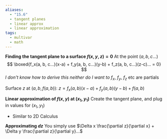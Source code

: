 ```yaml
---
aliases:
  - "15.6"
  - tangent planes
  - linear approx
  - linear approximation
tags:
  - multivar
  - math
---
```

**Finding the tangent plane to a surface $f(x, y, z)=0$**
At the point $(a, b, c...)$
$$
\boxed{f_x(a, b, c...)(x-a) + f_y(a, b, c...)(y-b) + f_z(a, b, c...)(z-c)... = 0}
$$
*I don't know how to derive this neither do I want to*
$f_x$, $f_y$, $f_z$ etc are partials 

Surface $z$ at $(a, b, f(a,b))$:
$z = f_x(a, b)(x-a) + f_y(a, b)(y-b) + f(a, b)$

**Linear approximation of $f(x, y)$ at $(x_1, y_1)$**
Create the tangent plane, and plug in values for $(x_1, y_1)$
- Similar to 2D Calculus

**Approximating $dz$**
You simply use $\Delta x \frac{\partial z}{\partial x} + \Delta y \frac{\partial z}{\partial y}...$